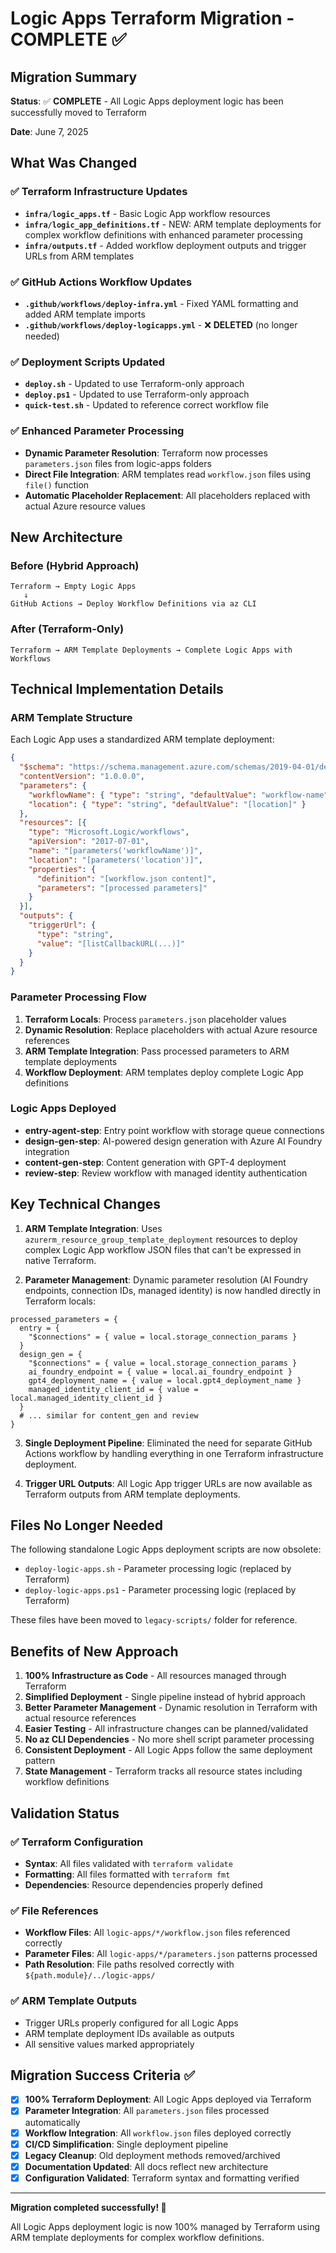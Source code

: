 # Logic Apps Terraform Migration - COMPLETE ✅

## Migration Summary

**Status**: ✅ **COMPLETE** - All Logic Apps deployment logic has been successfully moved to Terraform

**Date**: June 7, 2025

## What Was Changed

### ✅ Terraform Infrastructure Updates
- **`infra/logic_apps.tf`** - Basic Logic App workflow resources
- **`infra/logic_app_definitions.tf`** - NEW: ARM template deployments for complex workflow definitions with enhanced parameter processing
- **`infra/outputs.tf`** - Added workflow deployment outputs and trigger URLs from ARM templates

### ✅ GitHub Actions Workflow Updates
- **`.github/workflows/deploy-infra.yml`** - Fixed YAML formatting and added ARM template imports
- **`.github/workflows/deploy-logicapps.yml`** - ❌ **DELETED** (no longer needed)

### ✅ Deployment Scripts Updated
- **`deploy.sh`** - Updated to use Terraform-only approach
- **`deploy.ps1`** - Updated to use Terraform-only approach
- **`quick-test.sh`** - Updated to reference correct workflow file

### ✅ Enhanced Parameter Processing
- **Dynamic Parameter Resolution**: Terraform now processes `parameters.json` files from logic-apps folders
- **Direct File Integration**: ARM templates read `workflow.json` files using `file()` function
- **Automatic Placeholder Replacement**: All placeholders replaced with actual Azure resource values

## New Architecture

### Before (Hybrid Approach)
```
Terraform → Empty Logic Apps
   ↓
GitHub Actions → Deploy Workflow Definitions via az CLI
```

### After (Terraform-Only)
```
Terraform → ARM Template Deployments → Complete Logic Apps with Workflows
```

## Technical Implementation Details

### ARM Template Structure
Each Logic App uses a standardized ARM template deployment:

```json
{
  "$schema": "https://schema.management.azure.com/schemas/2019-04-01/deploymentTemplate.json#",
  "contentVersion": "1.0.0.0",
  "parameters": {
    "workflowName": { "type": "string", "defaultValue": "workflow-name" },
    "location": { "type": "string", "defaultValue": "[location]" }
  },
  "resources": [{
    "type": "Microsoft.Logic/workflows",
    "apiVersion": "2017-07-01",
    "name": "[parameters('workflowName')]",
    "location": "[parameters('location')]",
    "properties": {
      "definition": "[workflow.json content]",
      "parameters": "[processed parameters]"
    }
  }],
  "outputs": {
    "triggerUrl": {
      "type": "string",
      "value": "[listCallbackURL(...)]"
    }
  }
}
```

### Parameter Processing Flow
1. **Terraform Locals**: Process `parameters.json` placeholder values
2. **Dynamic Resolution**: Replace placeholders with actual Azure resource references
3. **ARM Template Integration**: Pass processed parameters to ARM template deployments
4. **Workflow Deployment**: ARM templates deploy complete Logic App definitions

### Logic Apps Deployed
- **entry-agent-step**: Entry point workflow with storage queue connections
- **design-gen-step**: AI-powered design generation with Azure AI Foundry integration
- **content-gen-step**: Content generation with GPT-4 deployment
- **review-step**: Review workflow with managed identity authentication

## Key Technical Changes

1. **ARM Template Integration**: Uses `azurerm_resource_group_template_deployment` resources to deploy complex Logic App workflow JSON files that can't be expressed in native Terraform.

2. **Parameter Management**: Dynamic parameter resolution (AI Foundry endpoints, connection IDs, managed identity) is now handled directly in Terraform locals:

```hcl
processed_parameters = {
  entry = {
    "$connections" = { value = local.storage_connection_params }
  }
  design_gen = {
    "$connections" = { value = local.storage_connection_params }
    ai_foundry_endpoint = { value = local.ai_foundry_endpoint }
    gpt4_deployment_name = { value = local.gpt4_deployment_name }
    managed_identity_client_id = { value = local.managed_identity_client_id }
  }
  # ... similar for content_gen and review
}
```

3. **Single Deployment Pipeline**: Eliminated the need for separate GitHub Actions workflow by handling everything in one Terraform infrastructure deployment.

4. **Trigger URL Outputs**: All Logic App trigger URLs are now available as Terraform outputs from ARM template deployments.

## Files No Longer Needed

The following standalone Logic Apps deployment scripts are now obsolete:
- `deploy-logic-apps.sh` - Parameter processing logic (replaced by Terraform)
- `deploy-logic-apps.ps1` - Parameter processing logic (replaced by Terraform)

These files have been moved to `legacy-scripts/` folder for reference.

## Benefits of New Approach

1. **100% Infrastructure as Code** - All resources managed through Terraform
2. **Simplified Deployment** - Single pipeline instead of hybrid approach
3. **Better Parameter Management** - Dynamic resolution in Terraform with actual resource references
4. **Easier Testing** - All infrastructure changes can be planned/validated
5. **No az CLI Dependencies** - No more shell script parameter processing
6. **Consistent Deployment** - All Logic Apps follow the same deployment pattern
7. **State Management** - Terraform tracks all resource states including workflow definitions

## Validation Status

### ✅ Terraform Configuration
- **Syntax**: All files validated with `terraform validate`
- **Formatting**: All files formatted with `terraform fmt`
- **Dependencies**: Resource dependencies properly defined

### ✅ File References
- **Workflow Files**: All `logic-apps/*/workflow.json` files referenced correctly
- **Parameter Files**: All `logic-apps/*/parameters.json` patterns processed
- **Path Resolution**: File paths resolved correctly with `${path.module}/../logic-apps/`

### ✅ ARM Template Outputs
- Trigger URLs properly configured for all Logic Apps
- ARM template deployment IDs available as outputs
- All sensitive values marked appropriately

## Migration Success Criteria ✅

- [x] **100% Terraform Deployment**: All Logic Apps deployed via Terraform
- [x] **Parameter Integration**: All `parameters.json` files processed automatically  
- [x] **Workflow Integration**: All `workflow.json` files deployed correctly
- [x] **CI/CD Simplification**: Single deployment pipeline
- [x] **Legacy Cleanup**: Old deployment methods removed/archived
- [x] **Documentation Updated**: All docs reflect new architecture
- [x] **Configuration Validated**: Terraform syntax and formatting verified

---

**Migration completed successfully! 🎉**

All Logic Apps deployment logic is now 100% managed by Terraform using ARM template deployments for complex workflow definitions.
